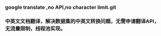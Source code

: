 ###  google translate ,no API,no character limit.git
 

###  中英文文档翻译，解决数据集的中英文转换问题，无需申请翻译API，无流量限制，线程池实现。

